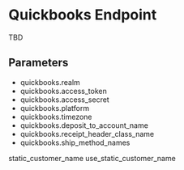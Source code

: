 # Quickbooks Endpoint

TBD


## Parameters


* quickbooks.realm
* quickbooks.access_token
* quickbooks.access_secret
* quickbooks.platform
* quickbooks.timezone
* quickbooks.deposit_to_account_name
* quickbooks.receipt_header_class_name
* quickbooks.ship_method_names

static_customer_name
use_static_customer_name
